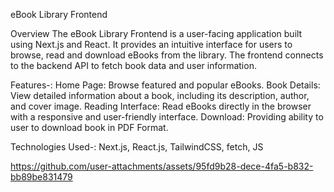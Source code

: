 eBook Library Frontend

Overview
The eBook Library Frontend is a user-facing application built using Next.js and React. It provides an intuitive interface for users to browse, read and download eBooks from the library. The frontend connects to the backend API to fetch book data and user information.

Features-:
Home Page: Browse featured and popular eBooks.
Book Details: View detailed information about a book, including its description, author, and cover image.
Reading Interface: Read eBooks directly in the browser with a responsive and user-friendly interface.
Download: Providing ability to user to download book in PDF Format.

Technologies Used-:
Next.js, React.js, TailwindCSS, fetch, JS

https://github.com/user-attachments/assets/95fd9b28-dece-4fa5-b832-bb89be831479

